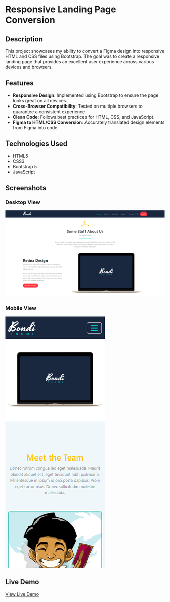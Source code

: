 # Responsive Landing Page Conversion

## Description

This project showcases my ability to convert a Figma design into responsive HTML and CSS files using Bootstrap. The goal was to create a responsive landing page that provides an excellent user experience across various devices and browsers.

## Features

- **Responsive Design**: Implemented using Bootstrap to ensure the page looks great on all devices.
- **Cross-Browser Compatibility**: Tested on multiple browsers to guarantee a consistent experience.
- **Clean Code**: Follows best practices for HTML, CSS, and JavaScript.
- **Figma to HTML/CSS Conversion**: Accurately translated design elements from Figma into code.

## Technologies Used

- HTML5
- CSS3
- Bootstrap 5
- JavaScript

## Screenshots

### Desktop View
![Desktop View](assets/screenshots/desktop-view.png)

### Mobile View
![Mobile View](assets/screenshots/mobile-view.png)

## Live Demo

[View Live Demo](https://bondi-landing-page-hassanfathy.vercel.app/)

